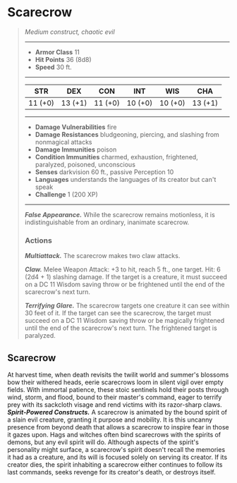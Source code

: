 # Scarecrow
>*Medium construct, chaotic evil*
>___
>- **Armor Class** 11
>- **Hit Points** 36 (8d8)
>- **Speed** 30 ft.
>___
>|STR|DEX|CON|INT|WIS|CHA|
>|:---:|:---:|:---:|:---:|:---:|:---:|
>|11 (+0)|13 (+1)|11 (+0)|10 (+0)|10 (+0)|13 (+1)|
>___
>- **Damage Vulnerabilities** fire
>- **Damage Resistances** bludgeoning, piercing, and slashing from nonmagical attacks
>- **Damage Immunities** poison
>- **Condition Immunities** charmed, exhaustion, frightened, paralyzed, poisoned, unconscious
>- **Senses** darkvision 60 ft., passive Perception 10
>- **Languages** understands the languages of its creator but can't speak
>- **Challenge** 1 (200 XP)
>___
>***False Appearance.*** While the scarecrow remains motionless, it is indistinguishable from an ordinary, inanimate scarecrow.  
>
>### Actions
>***Multiattack.*** The scarecrow makes two claw attacks.  
>
>***Claw.*** Melee Weapon Attack: +3 to hit, reach 5 ft., one target. Hit: 6 (2d4 + 1) slashing damage. If the target is a creature, it must succeed on a DC 11 Wisdom saving throw or be frightened until the end of the scarecrow's next turn.  
>
>***Terrifying Glare.*** The scarecrow targets one creature it can see within 30 feet of it. If the target can see the scarecrow, the target must succeed on a DC 11 Wisdom saving throw or be magically frightened until the end of the scarecrow's next turn. The frightened target is paralyzed.
## Scarecrow
At harvest time, when death revisits the twilit world and summer's blossoms bow their withered heads, eerie scarecrows loom in silent vigil over empty fields. With immortal patience, these stoic sentinels hold their posts through wind, storm, and flood, bound to their master's command, eager to terrify prey with its sackcloth visage and rend victims with its razor-sharp claws.
***Spirit-Powered Constructs.***  A scarecrow is animated by the bound spirit of a slain evil creature, granting it purpose and mobility. It is this uncanny presence from beyond death that allows a scarecrow to inspire fear in those it gazes upon. Hags and witches often bind scarecrows with the spirits of demons, but any evil spirit will do. Although aspects of the spirit's personality might surface, a scarecrow's spirit doesn't recall the memories it had as a creature, and its will is focused solely on serving its creator. If its creator dies, the spirit inhabiting a scarecrow either continues to follow its last commands, seeks revenge for its creator's death, or destroys itself.